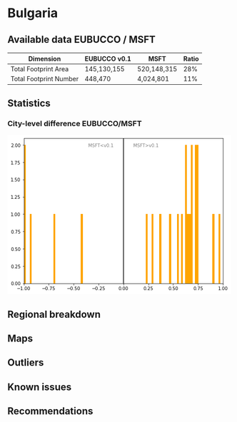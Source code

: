 
# Bulgaria
## Available data EUBUCCO / MSFT

| Dimension    | EUBUCCO v0.1 | MSFT | Ratio |
| -------- | ------- | ------- | ------- |
|Total Footprint Area|145,130,155|520,148,315|28%|
|Total Footprint Number|448,470|4,024,801|11%|


## Statistics

### City-level difference EUBUCCO/MSFT 
 ![City-level difference EUBUCCO/MSFT](../imgs/city_diff/bulgaria_city_diff.png)

## Regional breakdown
## Maps
## Outliers
## Known issues
## Recommendations
